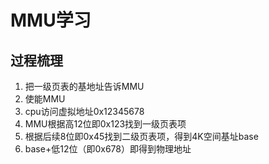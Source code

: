 # MMU学习

## 过程梳理

1. 把一级页表的基地址告诉MMU
2. 使能MMU
3. cpu访问虚拟地址0x12345678
4. MMU根据高12位即0x123找到一级页表项
5. 根据后续8位即0x45找到二级页表项，得到4K空间基址base
6. base+低12位（即0x678）即得到物理地址


